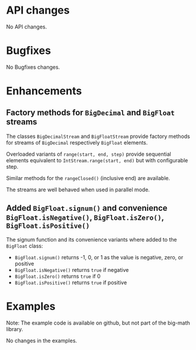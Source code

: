 # API changes

No API changes.


# Bugfixes

No Bugfixes changes.


# Enhancements

## Factory methods for `BigDecimal` and `BigFloat` streams

The classes `BigDecimalStream` and `BigFloatStream` provide factory methods for streams of `BigDecimal` respectively `BigFloat` elements.

Overloaded variants of `range(start, end, step)` provide sequential elements equivalent to `IntStream.range(start, end)` but with configurable step.

Similar methods for the `rangeClosed()` (inclusive end) are available.

The streams are well behaved when used in parallel mode. 


## Added `BigFloat.signum()` and convenience `BigFloat.isNegative()`, `BigFloat.isZero()`, `BigFloat.isPositive()`  

The signum function and its convenience variants where added to the `BigFloat` class:
* `BigFloat.signum()` returns -1, 0, or 1 as the value is negative, zero, or positive
* `BigFloat.isNegative()` returns `true` if negative
* `BigFloat.isZero()` returns `true` if 0
* `BigFloat.isPositive()` returns `true` if positive


# Examples

Note: The example code is available on github, but not part of the big-math library.

No changes in the examples.
